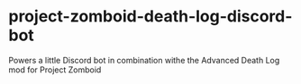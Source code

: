 # project-zomboid-death-log-discord-bot
Powers a little Discord bot in combination withe the Advanced Death Log mod for Project Zomboid
